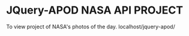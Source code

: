 # JQuery-APOD NASA API PROJECT 

To view project of NASA's photos of the day.
localhost/jquery-apod/



```
